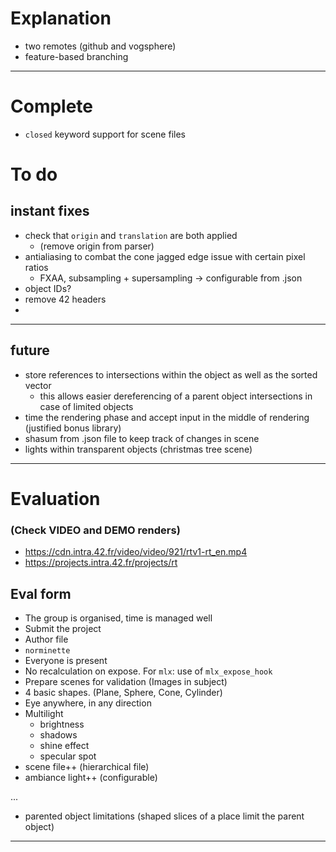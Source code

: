 # Explanation
- two remotes (github and vogsphere)
- feature-based branching
---
# Complete
- `closed` keyword support for scene files

# To do
## instant fixes
- check that `origin` and `translation` are both applied
	- (remove origin from parser)
- antialiasing to combat the cone jagged edge issue with certain pixel ratios
	- FXAA, subsampling + supersampling -> configurable from .json
- object IDs?
- remove 42 headers
-

---
## future
- store references to intersections within the object as well as the sorted vector
	- this allows easier dereferencing of a parent object intersections in case of limited objects
- time the rendering phase and accept input in the middle of rendering (justified bonus library)
- shasum from .json file to keep track of changes in scene
- lights within transparent objects (christmas tree scene)

---
# Evaluation
### (Check VIDEO and DEMO renders)
- https://cdn.intra.42.fr/video/video/921/rtv1-rt_en.mp4
- https://projects.intra.42.fr/projects/rt
## Eval form
- The group is organised, time is managed well
- Submit the project
- Author file
- `norminette`
- Everyone is present
- No recalculation on expose. For `mlx`: use of `mlx_expose_hook`
- Prepare scenes for validation (Images in subject)
- 4 basic shapes. (Plane, Sphere, Cone, Cylinder)
- Eye anywhere, in any direction
- Multilight
	- brightness
	- shadows
	- shine effect
	- specular spot
- scene file++ (hierarchical file)
- ambiance light++ (configurable)

...

- parented object limitations (shaped slices of a place limit the parent object)
---

